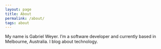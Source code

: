 ```yaml
---
layout: page
title: About
permalink: /about/
tags: about
---
```


My name is Gabriel Weyer. I’m a software developer and currently based in Melbourne, Australia. I blog about technology.
